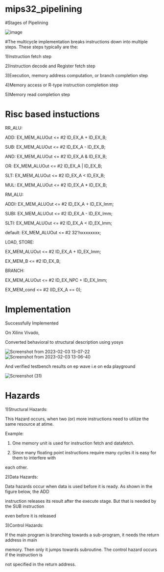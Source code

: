 # mips32_pipelining
#Stages of Pipelining


![image](https://user-images.githubusercontent.com/82768295/216562593-bd36dfdc-a194-4822-b843-0a4a9948561a.png)

#The multicycle implementation breaks instructions down into multiple steps. These steps typically are the:

1)Instruction fetch step

2)Instruction decode and Register fetch step

3)Execution, memory address computation, or branch completion step

4)Memory access or R-type instruction completion step

5)Memory read completion step





# Risc based instuctions

RR_ALU:

ADD: EX_MEM_ALUOut <= #2 ID_EX_A + ID_EX_B;

SUB: EX_MEM_ALUOut <= #2 ID_EX_A - ID_EX_B;

AND: EX_MEM_ALUOut <= #2 ID_EX_A & ID_EX_B;

OR: EX_MEM_ALUOut <= #2 ID_EX_A | ID_EX_B;

SLT: EX_MEM_ALUOut <= #2 ID_EX_A < ID_EX_B;

MUL: EX_MEM_ALUOut <= #2 ID_EX_A * ID_EX_B;



RM_ALU: 

ADDI: EX_MEM_ALUOut <= #2 ID_EX_A + ID_EX_Imm;

SUBI: EX_MEM_ALUOut <= #2 ID_EX_A - ID_EX_Imm;

SLTI: EX_MEM_ALUOut <= #2 ID_EX_A < ID_EX_Imm;

default: EX_MEM_ALUOut <= #2 32'hxxxxxxxx;



LOAD, STORE:

EX_MEM_ALUOut <= #2 ID_EX_A + ID_EX_Imm;

EX_MEM_B <= #2 ID_EX_B;



BRANCH: 

EX_MEM_ALUOut <= #2 ID_EX_NPC + ID_EX_Imm;

EX_MEM_cond <= #2 (ID_EX_A == 0);



# Implementation

Successfully Implemented 

On Xilinx Vivado,

Converted behavioral to structural description using yosys

![Screenshot from 2023-02-03 13-07-22](https://user-images.githubusercontent.com/82768295/216568174-697d07ce-bb42-4c90-beb8-d2c515fd70e8.png)
![Screenshot from 2023-02-03 13-06-40](https://user-images.githubusercontent.com/82768295/216568202-67d6d3d2-85af-45a2-82a3-0ff78ef98a67.png)

And verified testbench results on ep wave i.e on eda playground

![Screenshot (31)](https://user-images.githubusercontent.com/82768295/216568369-0ee5e1d7-6baf-4f31-a414-b04ea3bfad5d.png)


# Hazards

1)Structural Hazards:

This Hazard occurs, when two (or) more instructions need to utilize the same resource at atime.

Example:

1. One memory unit is used for instruction fetch and datafetch.

2. Since many floating point instructions require many cycles it is easy for them to interfere with

each other.

2)Data Hazards:

Data hazards occur when data is used before it is ready. As shown in the figure below, the ADD

instruction releases its result after the execute stage. But that is needed by the SUB instruction

even before it is released

3)Control Hazards:

If the main program is branching towards a sub-program, it needs the return address in main

memory. Then only it jumps towards subroutine. The control hazard occurs if the instruction is

not specified in the return address. 







